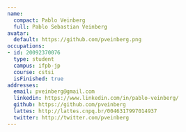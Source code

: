 ```yaml
---
name:
  compact: Pablo Veinberg
  full: Pablo Sebastian Veinberg
avatar:
  default: https://github.com/pveinberg.png
occupations:
- id: 20092370076
  type: student
  campus: ifpb-jp
  course: cstsi
  isFinished: true
addresses:
  email: pveinberg@gmail.com
  linkedin: https://www.linkedin.com/in/pablo-veinberg/
  github: https://github.com/pveinberg
  lattes: http://lattes.cnpq.br/0046317997014937
  twitter: http://twitter.com/pveinberg
---
```

